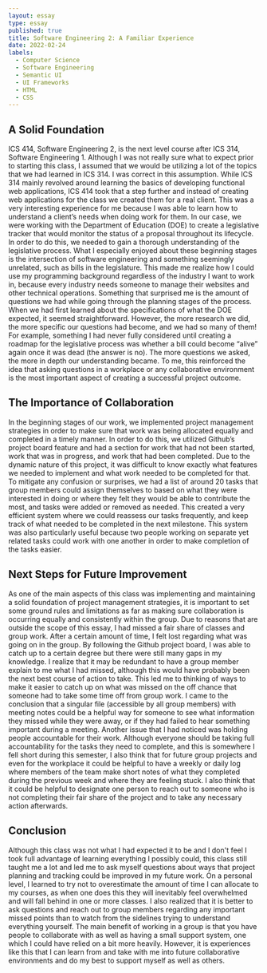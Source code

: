 ```yaml
--- 
layout: essay
type: essay
published: true
title: Software Engineering 2: A Familiar Experience
date: 2022-02-24
labels:
  - Computer Science
  - Software Engineering 
  - Semantic UI
  - UI Frameworks
  - HTML
  - CSS
---
```


## A Solid Foundation
ICS 414, Software Engineering 2,  is the next level course after ICS 314, Software Engineering 1. Although I was not really sure what to expect prior to starting this class, I assumed that we would be utilizing a lot of the topics that we had learned in ICS 314. I was correct in this assumption. While ICS 314 mainly revolved around learning the basics of developing functional web applications, ICS 414 took that a step further and instead of creating web applications for the class we created them for a real client. This was a very interesting experience for me because I was able to learn how to understand a client’s needs when doing work for them. In our case, we were working with the Department of Education (DOE) to create a legislative tracker that would monitor the status of a proposal throughout its lifecycle. In order to do this, we needed to gain a thorough understanding of the legislative process. What I especially enjoyed about these beginning stages is the intersection of software engineering and something seemingly unrelated, such as bills in the legislature. This made me realize how I could use my programming background regardless of the industry I want to work in, because every industry needs someone to manage their websites and other technical operations. Something that surprised me is the amount of questions we had while going through the planning stages of the process. When we had first learned about the specifications of what the DOE expected, it seemed straightforward. However, the more research we did, the more specific our questions had become, and we had so many of them! For example, something I had never fully considered until creating a roadmap for the legislative process was whether a bill could become “alive” again once it was dead (the answer is no). The more questions we asked, the more in depth our understanding became. To me, this reinforced the idea that asking questions in a workplace or any collaborative environment is the most important aspect of creating a successful project outcome.

## The Importance of Collaboration
In the beginning stages of our work, we implemented project management strategies in order to make sure that work was being allocated equally and completed in a timely manner. In order to do this, we utilized Github’s project board feature and had a section for work that had not been started, work that was in progress, and work that had been completed. Due to the dynamic nature of this project, it was difficult to know exactly what features we needed to implement and what work needed to be completed for that. To mitigate any confusion or surprises, we had a list of around 20 tasks that group members could assign themselves to based on what they were interested in doing or where they felt they would be able to contribute the most, and tasks were added or removed as needed. This created a very efficient system where we could reassess our tasks frequently, and keep track of what needed to be completed in the next milestone. This system was also particularly useful because two people working on separate yet related tasks could work with one another in order to make completion of the tasks easier. 

## Next Steps for Future Improvement
As one of the main aspects of this class was implementing and maintaining a solid foundation of project management strategies, it is important to set some ground rules and limitations as far as making sure collaboration is occurring equally and consistently within the group. Due to reasons that are outside the scope of this essay, I had missed a fair share of classes and group work. After a certain amount of time, I felt lost regarding what was going on in the group. By following the Github project board, I was able to catch up to a certain degree but there were still many gaps in my knowledge. I realize that it may be redundant to have a group member explain to me what I had missed, although this would have probably been the next best course of action to take. This led me to thinking of ways to make it easier to catch up on what was missed on the off chance that someone had to take some time off from group work. I came to the conclusion that a singular file (accessible by all group members) with meeting notes could be a helpful way for someone to see what information they missed while they were away, or if they had failed to hear something important during a meeting. Another issue that I had noticed was holding people accountable for their work. Although everyone should be taking full accountability for the tasks they need to complete, and this is somewhere I fell short during this semester, I also think that for future group projects and even for the workplace it could be helpful to have a weekly or daily log where members of the team make short notes of what they completed during the previous week and where they are feeling stuck. I also think that it could be helpful to designate one person to reach out to someone who is not completing their fair share of the project and to take any necessary action afterwards.

## Conclusion
Although this class was not what I had expected it to be and I don't feel I took full advantage of learning everything I possibly could, this class still taught me a lot and led me to ask myself questions about ways that project planning and tracking could be improved in my future work. On a personal level, I learned to try not to overestimate the amount of time I can allocate to my courses, as when one does this they will inevitably feel overwhelmed and will fall behind in one or more classes. I also realized that it is better to ask questions and reach out to group members regarding any important missed points than to watch from the sidelines trying to understand everything yourself. The main benefit of working in a group is that you have people to collaborate with as well as having a small support system, one which I could have relied on a bit more heavily. However, it is experiences like this that I can learn from and take with me into future collaborative environments and do my best to support myself as well as others.

